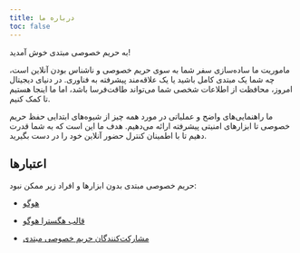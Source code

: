 ```yaml
---
title: درباره ما
toc: false
---
```

به حریم خصوصی مبتدی خوش آمدید!

ماموریت ما ساده‌سازی سفر شما به سوی حریم خصوصی و ناشناس بودن آنلاین است، چه شما یک مبتدی کامل باشید یا یک علاقه‌مند پیشرفته به فناوری. در دنیای دیجیتال امروز، محافظت از اطلاعات شخصی شما می‌تواند طاقت‌فرسا باشد، اما ما اینجا هستیم تا کمک کنیم.

ما راهنمایی‌های واضح و عملیاتی در مورد همه چیز از شیوه‌های ابتدایی حفظ حریم خصوصی تا ابزارهای امنیتی پیشرفته ارائه می‌دهیم. هدف ما این است که به شما قدرت دهیم تا با اطمینان کنترل حضور آنلاین خود را در دست بگیرید.

## اعتبارها
حریم خصوصی مبتدی بدون ابزارها و افراد زیر ممکن نبود:

- [هوگو](https://gohugo.io/)

- [قالب هگسترا هوگو](https://github.com/imfing/hextra/)

- [مشارکت‌کنندگان حریم خصوصی مبتدی](https://github.com/beginnerprivacy/beginnerprivacy.github.io/graphs/contributors)
